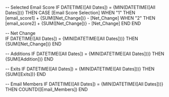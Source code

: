 -- Selected Email Score
IF DATETIME([All Dates]) = {MIN(DATETIME([All Dates]))} THEN CASE [Email Score Selection] WHEN "1" THEN [email_score1] + {SUM([Net_Change])} - [Net_Change] WHEN "2" THEN [email_score2] + {SUM([Net_Change])} - [Net_Change] END END

-- Net Change  
IF DATETIME([All Dates]) = {MIN(DATETIME([All Dates]))} THEN {SUM([Net_Change])} END

-- Additions
IF DATETIME([All Dates]) = {MIN(DATETIME([All Dates]))} THEN {SUM([Addition])} END

-- Exits
IF DATETIME([All Dates]) = {MIN(DATETIME([All Dates]))} THEN {SUM([Exits])} END

-- Email Members
IF DATETIME([All Dates]) = {MIN(DATETIME([All Dates]))} THEN COUNTD([Email_Members]) END
